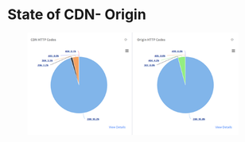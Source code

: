 # State of CDN- Origin

<figure><img src="../../.gitbook/assets/image (219).png" alt=""><figcaption></figcaption></figure>
